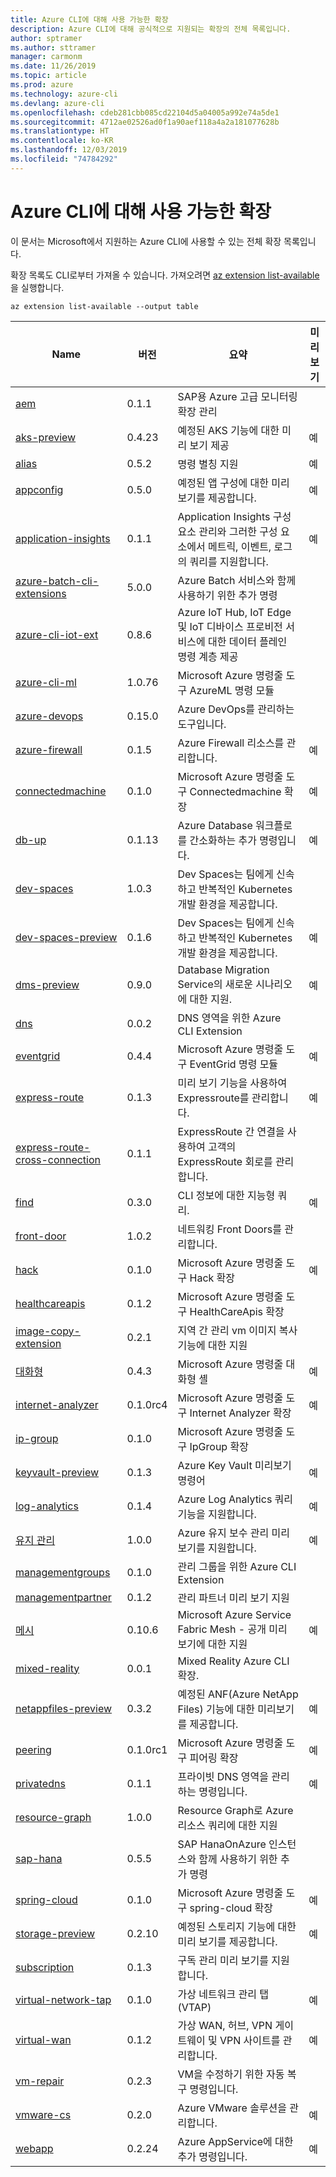 ```yaml
---
title: Azure CLI에 대해 사용 가능한 확장
description: Azure CLI에 대해 공식적으로 지원되는 확장의 전체 목록입니다.
author: sptramer
ms.author: sttramer
manager: carmonm
ms.date: 11/26/2019
ms.topic: article
ms.prod: azure
ms.technology: azure-cli
ms.devlang: azure-cli
ms.openlocfilehash: cdeb281cbb085cd22104d5a04005a992e74a5de1
ms.sourcegitcommit: 4712ae02526ad0f1a90aef118a4a2a181077628b
ms.translationtype: HT
ms.contentlocale: ko-KR
ms.lasthandoff: 12/03/2019
ms.locfileid: "74784292"
---
```

# <a name="available-extensions-for-the-azure-cli"></a>Azure CLI에 대해 사용 가능한 확장

이 문서는 Microsoft에서 지원하는 Azure CLI에 사용할 수 있는 전체 확장 목록입니다.

확장 목록도 CLI로부터 가져올 수 있습니다. 가져오려면 [az extension list-available](/cli/azure/extension?view=azure-cli-latest#az-extension-list-available)을 실행합니다.

```azurecli-interactive
az extension list-available --output table
```

| Name | 버전 | 요약 | 미리 보기 |
|------|---------|---------|---------|
| [aem](https://github.com/Azure/azure-cli-extensions) | 0.1.1 | SAP용 Azure 고급 모니터링 확장 관리 |  |
| [aks-preview](https://github.com/Azure/azure-cli-extensions/tree/master/src/aks-preview) | 0.4.23 | 예정된 AKS 기능에 대한 미리 보기 제공 | 예 |
| [alias](https://github.com/Azure/azure-cli-extensions) | 0.5.2 | 명령 별칭 지원 | 예 |
| [appconfig](https://github.com/Azure/azure-cli-extensions) | 0.5.0 | 예정된 앱 구성에 대한 미리 보기를 제공합니다. | 예 |
| [application-insights](https://github.com/Azure/azure-cli-extensions/tree/master/src/application-insights) | 0.1.1 | Application Insights 구성 요소 관리와 그러한 구성 요소에서 메트릭, 이벤트, 로그의 쿼리를 지원합니다. | 예 |
| [azure-batch-cli-extensions](https://github.com/Azure/azure-batch-cli-extensions) | 5.0.0 | Azure Batch 서비스와 함께 사용하기 위한 추가 명령 |  |
| [azure-cli-iot-ext](https://github.com/azure/azure-iot-cli-extension) | 0.8.6 | Azure IoT Hub, IoT Edge 및 IoT 디바이스 프로비전 서비스에 대한 데이터 플레인 명령 계층 제공 |  |
| [azure-cli-ml](https://docs.microsoft.com/azure/machine-learning/service/) | 1.0.76 | Microsoft Azure 명령줄 도구 AzureML 명령 모듈 |  |
| [azure-devops](https://github.com/Microsoft/azure-devops-cli-extension) | 0.15.0 | Azure DevOps를 관리하는 도구입니다. |  |
| [azure-firewall](https://github.com/Azure/azure-cli-extensions/tree/master/src/azure-firewall) | 0.1.5 | Azure Firewall 리소스를 관리합니다. | 예 |
| [connectedmachine](https://github.com/Azure/azure-cli-extensions) | 0.1.0 | Microsoft Azure 명령줄 도구 Connectedmachine 확장 | 예 |
| [db-up](https://github.com/Azure/azure-cli-extensions/tree/master/src/db-up) | 0.1.13 | Azure Database 워크플로를 간소화하는 추가 명령입니다. | 예 |
| [dev-spaces](https://github.com/Azure/azure-cli-extensions) | 1.0.3 | Dev Spaces는 팀에게 신속하고 반복적인 Kubernetes 개발 환경을 제공합니다. |  |
| [dev-spaces-preview](https://github.com/Azure/azure-cli-extensions) | 0.1.6 | Dev Spaces는 팀에게 신속하고 반복적인 Kubernetes 개발 환경을 제공합니다. | 예 |
| [dms-preview](https://github.com/Azure/azure-cli-extensions/tree/master/src/dms-preview) | 0.9.0 | Database Migration Service의 새로운 시나리오에 대한 지원. | 예 |
| [dns](https://github.com/Azure/azure-cli-extensions) | 0.0.2 | DNS 영역을 위한 Azure CLI Extension |  |
| [eventgrid](https://github.com/Azure/azure-cli-extensions) | 0.4.4 | Microsoft Azure 명령줄 도구 EventGrid 명령 모듈 | 예 |
| [express-route](https://github.com/Azure/azure-cli-extensions/tree/master/src/express-route) | 0.1.3 | 미리 보기 기능을 사용하여 Expressroute를 관리합니다. | 예 |
| [express-route-cross-connection](https://github.com/Azure/azure-cli-extensions/tree/master/src/express-route-cross-connection) | 0.1.1 | ExpressRoute 간 연결을 사용하여 고객의 ExpressRoute 회로를 관리 합니다. |  |
| [find](https://github.com/Azure/azure-cli-extensions/tree/master/src/find) | 0.3.0 | CLI 정보에 대한 지능형 쿼리. | 예 |
| [front-door](https://github.com/Azure/azure-cli-extensions/tree/master/src/front-door) | 1.0.2 | 네트워킹 Front Doors를 관리합니다. |  |
| [hack](https://github.com/Azure/azure-cli-extensions) | 0.1.0 | Microsoft Azure 명령줄 도구 Hack 확장 | 예 |
| [healthcareapis](https://github.com/Azure/azure-cli-extensions) | 0.1.2 | Microsoft Azure 명령줄 도구 HealthCareApis 확장 |  |
| [image-copy-extension](https://github.com/Azure/azure-cli-extensions) | 0.2.1 | 지역 간 관리 vm 이미지 복사 기능에 대한 지원 |  |
| [대화형](https://github.com/Azure/azure-cli) | 0.4.3 | Microsoft Azure 명령줄 대화형 셸 | 예 |
| [internet-analyzer](https://github.com/Azure/azure-cli-extensions) | 0.1.0rc4 | Microsoft Azure 명령줄 도구 Internet Analyzer 확장 | 예 |
| [ip-group](https://github.com/Azure/azure-cli-extensions) | 0.1.0 | Microsoft Azure 명령줄 도구 IpGroup 확장 |  |
| [keyvault-preview](https://github.com/Azure/azure-keyvault-cli-extension) | 0.1.3 | Azure Key Vault 미리보기 명령어 | 예 |
| [log-analytics](https://github.com/Azure/azure-cli-extensions/tree/master/src/log-analytics) | 0.1.4 | Azure Log Analytics 쿼리 기능을 지원합니다. | 예 |
| [유지 관리](https://github.com/Azure/azure-cli-extensions) | 1.0.0 | Azure 유지 보수 관리 미리 보기를 지원합니다. | 예 |
| [managementgroups](https://github.com/Azure/azure-cli-extensions) | 0.1.0 | 관리 그룹을 위한 Azure CLI Extension |  |
| [managementpartner](https://github.com/Azure/azure-cli-extensions) | 0.1.2 | 관리 파트너 미리 보기 지원 |  |
| [메시](https://github.com/Azure/azure-cli-extensions) | 0.10.6 | Microsoft Azure Service Fabric Mesh - 공개 미리 보기에 대한 지원 | 예 |
| [mixed-reality](https://github.com/Azure/azure-cli-extensions) | 0.0.1 | Mixed Reality Azure CLI 확장. |  |
| [netappfiles-preview](https://github.com/Azure/azure-cli-extensions/tree/master/src/netappfiles-preview) | 0.3.2 | 예정된 ANF(Azure NetApp Files) 기능에 대한 미리보기를 제공합니다. | 예 |
| [peering](https://github.com/Azure/azure-cli-extensions) | 0.1.0rc1 | Microsoft Azure 명령줄 도구 피어링 확장 | 예 |
| [privatedns](https://github.com/Azure/azure-cli-extensions) | 0.1.1 | 프라이빗 DNS 영역을 관리하는 명령입니다. | 예 |
| [resource-graph](https://github.com/Azure/azure-cli-extensions/tree/master/src/resource-graph) | 1.0.0 | Resource Graph로 Azure 리소스 쿼리에 대한 지원 |  |
| [sap-hana](https://github.com/Azure/azure-hanaonazure-cli-extension) | 0.5.5 | SAP HanaOnAzure 인스턴스와 함께 사용하기 위한 추가 명령 |  |
| [spring-cloud](https://github.com/Azure/azure-cli-extensions) | 0.1.0 | Microsoft Azure 명령줄 도구 spring-cloud 확장 | 예 |
| [storage-preview](https://github.com/Azure/azure-cli-extensions/tree/master/src/storage-preview) | 0.2.10 | 예정된 스토리지 기능에 대한 미리 보기를 제공합니다. | 예 |
| [subscription](https://github.com/Azure/azure-cli-extensions) | 0.1.3 | 구독 관리 미리 보기를 지원합니다. |  |
| [virtual-network-tap](https://github.com/Azure/azure-cli-extensions/tree/master/src/virtual-network-tap) | 0.1.0 | 가상 네트워크 관리 탭(VTAP) | 예 |
| [virtual-wan](https://github.com/Azure/azure-cli-extensions/tree/master/src/virtual-wan) | 0.1.2 | 가상 WAN, 허브, VPN 게이트웨이 및 VPN 사이트를 관리합니다. | 예 |
| [vm-repair](https://github.com/Azure/azure-cli-extensions/tree/master/src/vm-repair) | 0.2.3 | VM을 수정하기 위한 자동 복구 명령입니다. |  |
| [vmware-cs](https://github.com/Azure/az-vmware-cli) | 0.2.0 | Azure VMware 솔루션을 관리합니다. | 예 |
| [webapp](https://github.com/Azure/azure-cli-extensions/tree/master/src/webapp) | 0.2.24 | Azure AppService에 대한 추가 명령입니다. | 예 |